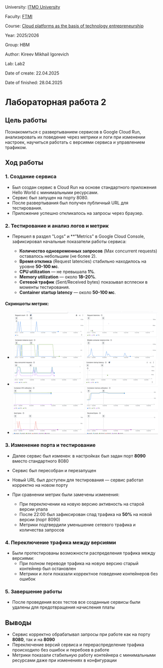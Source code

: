 University: [ITMO University](https://itmo.ru/ru/)

Faculty: [FTMI](https://ftmi.itmo.ru)

Course: [Cloud platforms as the basis of technology entrepreneurship](https://itmo-ict-faculty.github.io/cloud-platforms-as-the-basis-of-technology-entrepreneurship/education/labs2023-2024/lab1/lab1/#_2)

Year: 2025/2026

Group: HBM

Author: Kireev Mikhail Igorevich

Lab: Lab2

Date of create: 22.04.2025

Date of finished: 28.04.2025

# Лабораторная работа 2

## Цель работы
Познакомиться с развертыванием сервисов в Google Cloud Run, анализировать их поведение через метрики и логи при изменении настроек, научиться работать с версиями сервиса и управлением трафиком.

## Ход работы

### 1. Создание сервиса

- Был создан сервис в Cloud Run на основе стандартного приложения Hello World с минимальными ресурсами.
- Сервис был запущен на порту 8080.
- После развертывания был получен публичный URL для тестирования.
- Приложение успешно откликалось на запросы через браузер.

### 2. Тестирование и анализ логов и метрик

- Перешел в раздел "Logs" и **"Metrics" в Google Cloud Console, зафиксировал начальные показатели работы сервиса:

  - **Количество одновременных запросов** (Max concurrent requests) оставалось небольшим (не более 2).
  - **Время отклика** (Request latencies) стабильно находилось на уровне **50-100 мс**.
  - **CPU utilization** — не превышала **1%**.
  - **Memory utilization** — около **18–20%**.
  - **Сетевой трафик** (Sent/Received bytes) показывал всплески в моменты тестирования.
  - **Container startup latency** — около **50-100 мс**.

#### Скриншоты метрик:

- ![Максимальное количество одновременных запросов и время запуска контейнера](screenshots/Image1.png)
- ![Использование CPU, памяти, отправленные и полученные байты](screenshots/Image2.png)
- ![Количество запросов, время ответа, количество экземпляров контейнера и оплачиваемое время работы контейнера](screenshots/Image3.png)

### 3. Изменение порта и тестирование

- Далее сервис был изменен: в настройках был задан порт **8090** вместо стандартного 8080
- Сервис был пересобран и перезапущен
- Новый URL был доступен для тестирования — сервис работал корректно на новом порту

- При сравнении метрик были замечены изменения:
  - При переключении на новую версию активность на старой версии упала
  - После 22:00 был зафиксирован спад трафика на **50%** на новой версии (порт 8090)
  - Метрики подтвердили уменьшение сетевого трафика и количества запросов

### 4. Переключение трафика между версиями

- Были протестированы возможности распределения трафика между версиями:
  - При полном переводе трафика на новую версию старый контейнер был остановлен
  - Метрики и логи показали корректное поведение контейнеров без ошибок

### 5. Завершение работы

- После проведения всех тестов все созданные сервисы были удалены для предотвращения начисления платы

## Выводы

- Сервис корректно обрабатывал запросы при работе как на порту **8080**, так и на **8090**
- Переключение версий сервиса и перераспределение трафика происходило без ошибок и перебоев в работе
- Метрики показали стабильную работу контейнера с минимальными ресурсами даже при изменениях в конфигурации
